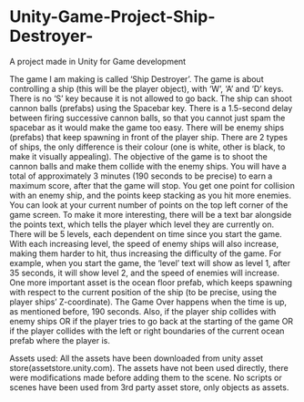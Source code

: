 # Unity-Game-Project-Ship-Destroyer-
A project made in Unity for Game development 

The game I am making is called ‘Ship Destroyer’. 
The game is about controlling a ship (this will be the player object), with ‘W’, ‘A’ and ‘D’ keys. There is no ‘S’ key because it is not allowed to go back.
The ship can shoot cannon balls (prefabs) using the Spacebar key. 
There is a 1.5-second delay between firing successive cannon balls, so that you cannot just spam the spacebar as it would make the game too easy.
There will be enemy ships (prefabs) that keep spawning in front of the player ship.
There are 2 types of ships, the only difference is their colour (one is white, other is black, to make it visually appealing). 
The objective of the game is to shoot the cannon balls and make them collide with the enemy ships.
You will have a total of approximately 3 minutes (190 seconds to be precise) to earn a maximum score, after that the game will stop.
You get one point for collision with an enemy ship, and the points keep stacking as you hit more enemies.
You can look at your current number of points on the top left corner of the game screen.
To make it more interesting, there will be a text bar alongside the points text, which tells the player which level they are currently on.
There will be 5 levels, each dependent on time since you start the game.
With each increasing level, the speed of enemy ships will also increase, making them harder to hit, thus increasing the difficulty of the game.
For example, when you start the game, the ‘level’ text will show as level 1, after 35 seconds, it will show level 2, and the speed of enemies will increase.
One more important asset is the ocean floor prefab, which keeps spawning with respect to the current position of the ship (to be precise, using the player ships’ Z-coordinate).
The Game Over happens when the time is up, as mentioned before, 190 seconds. 
Also, if the player ship collides with enemy ships OR if the player tries to go back at the starting of the game OR if the player collides with the left or right boundaries of the current ocean prefab where the player is.

Assets used: All the assets have been downloaded from unity asset store(assetstore.unity.com).
The assets have not been used directly, there were modifications made before adding them to the scene.
No scripts or scenes have been used from 3rd party asset store, only objects as assets.
